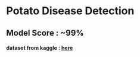 # Potato Disease Detection

## Model Score : ~99%

#### dataset from kaggle : [here](https://www.kaggle.com/datasets/rizwan123456789/potato-disease-leaf-datasetpld)

